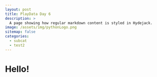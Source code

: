```yaml
---
layout: post
title: PlayData Day 6
description: >
  A page showing how regular markdown content is styled in Hydejack.
image: /assets/img/pythonLogo.png
sitemap: false
categories:
  - subcat
  - test2
---
```

# Hello!
